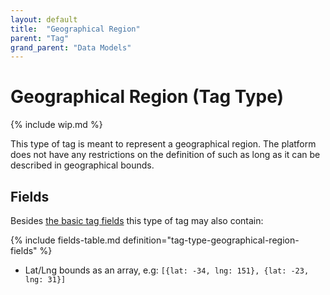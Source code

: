```yaml
---
layout: default
title:  "Geographical Region"
parent: "Tag"
grand_parent: "Data Models"
---
```


# Geographical Region (Tag Type)

{% include wip.md %}

This type of tag is meant to represent a geographical region. 
The platform does not have any restrictions on the definition of such 
as long as it can be described in geographical bounds.

## Fields

Besides [the basic tag fields](tag.md#fields) this type of tag may also contain:

{% include fields-table.md definition="tag-type-geographical-region-fields" %}

* Lat/Lng bounds as an array, e.g:
`[{lat: -34, lng: 151}, {lat: -23, lng: 31}]`
